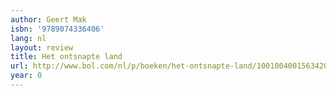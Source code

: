 ```yaml
---
author: Geert Mak
isbn: '9789074336406'
lang: nl
layout: review
title: Het ontsnapte land
url: http://www.bol.com/nl/p/boeken/het-ontsnapte-land/1001004001563420/index.html
year: 0
---
```


